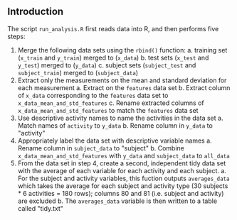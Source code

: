 
## Introduction

The script `run_analysis.R` first reads data into R, and then performs five steps:

1. Merge the following data sets using the `rbind()` function:
  a. training set (`x_train` and `y_train`) merged to (`x_data`)
  b. test sets (`x_test` and `y_test`) merged to (`y_data`)
  c. subject sets (`subject_test` and `subject_train`) merged to (`subject_data`)
2. Extract only the measurements on the mean and standard deviation for each measurement
  a. Extract on the `features` data set
  b. Extract column of `x_data` corresponding to the `features` data set to `x_data_mean_and_std_features`
  c. Rename extracted columns of `x_data_mean_and_std_features` to match the `features` data set
3. Use descriptive activity names to name the activities in the data set
  a. Match names of `activity` to `y_data`
  b. Rename column in `y_data` to "activity"
4. Appropriately label the data set with descriptive variable names
  a. Rename column in `subject_data` to "subject"
  b. Combine `x_data_mean_and_std_features` with `y_data` and `subject_data` to `all_data`
5. From the data set in step 4, create a second, independent tidy data set with the average of each variable for each activity and each subject.
  a. For the subject and activity variables, this fuction outputs `averages_data` which takes the average for each subject and activity type (30 subjects * 6 activities = 180 rows); columns 80 and 81 (i.e. subject and activity) are excluded
  b. The `averages_data` variable is then written to a table called "tidy.txt"
